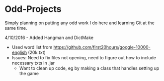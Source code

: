 # Odd-Projects

Simply planning on putting any odd work I do here and learning Git at the same time.

4/10/2016 - Added Hangman and DictMake
  - Used word list from https://github.com/first20hours/google-10000-english (20k.txt)
  - Issues: Need to fix files not opening, need to figure out how to include necessary txts in .jar
    - Want to clean up code, eg by making a class that handles setting up the game
